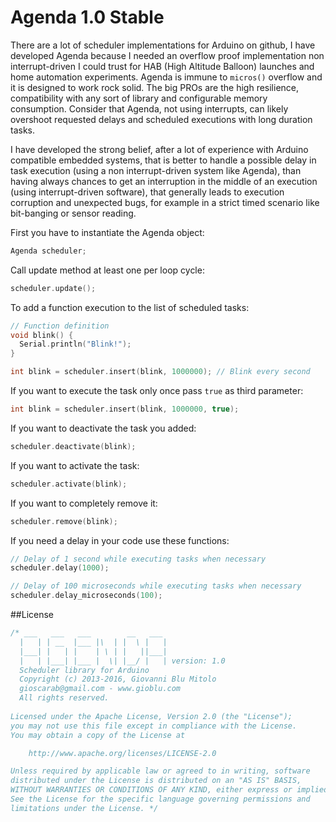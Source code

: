 Agenda 1.0 Stable
======

There are a lot of scheduler implementations for Arduino on github, I have developed Agenda because I needed an overflow proof implementation non interrupt-driven I could trust for HAB (High Altitude Balloon) launches and home automation experiments. Agenda is immune to `micros()` overflow and it is designed to work rock solid. The big PROs are the high resilience, compatibility with any sort of library and configurable memory consumption. Consider that Agenda, not using interrupts, can likely overshoot requested delays and scheduled executions with long duration tasks. 

I have developed the strong belief, after a lot of experience with Arduino compatible embedded systems, that is better to handle a possible delay in task execution (using a non interrupt-driven system like Agenda), than having always chances to get an interruption in the middle of an execution (using interrupt-driven software), that generally leads to execution corruption and unexpected bugs, for example in a strict timed scenario like bit-banging or sensor reading. 

First you have to instantiate the Agenda object:
```cpp
Agenda scheduler;
```

Call update method at least one per loop cycle:
```cpp
scheduler.update();
```

To add a function execution to the list of scheduled tasks:
```cpp
// Function definition
void blink() {
  Serial.println("Blink!");
}

int blink = scheduler.insert(blink, 1000000); // Blink every second 
```

If you want to execute the task only once pass `true` as third parameter:
```cpp
int blink = scheduler.insert(blink, 1000000, true);
```

If you want to deactivate the task you added:
```cpp
scheduler.deactivate(blink);
```

If you want to activate the task:
```cpp
scheduler.activate(blink);
```

If you want to completely remove it:
```cpp
scheduler.remove(blink);
```

If you need a delay in your code use these functions:
```cpp
// Delay of 1 second while executing tasks when necessary
scheduler.delay(1000); 

// Delay of 100 microseconds while executing tasks when necessary
scheduler.delay_microseconds(100); 
```

##License
```cpp
/* ___   ___   ___        __   ___
  |   | | __  |___ |\  | |  \ |   |
  |___| |   | |    | \ | |   ||___|
  |   | |___| |___ |  \| |__/ |   | version: 1.0
  Scheduler library for Arduino
  Copyright (c) 2013-2016, Giovanni Blu Mitolo
  gioscarab@gmail.com - www.gioblu.com
  All rights reserved.
  
Licensed under the Apache License, Version 2.0 (the "License");
you may not use this file except in compliance with the License.
You may obtain a copy of the License at

    http://www.apache.org/licenses/LICENSE-2.0

Unless required by applicable law or agreed to in writing, software
distributed under the License is distributed on an "AS IS" BASIS,
WITHOUT WARRANTIES OR CONDITIONS OF ANY KIND, either express or implied.
See the License for the specific language governing permissions and
limitations under the License. */
```
